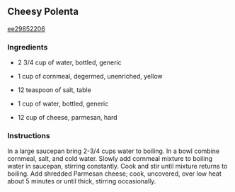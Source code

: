 ## Cheesy Polenta

[ee29852206](http://www.food.com/recipe/cheesy-polenta-158114)

### Ingredients

 - 2 3/4 cup of water, bottled, generic

 - 1 cup of cornmeal, degermed, unenriched, yellow

 - 12 teaspoon of salt, table

 - 1 cup of water, bottled, generic

 - 12 cup of cheese, parmesan, hard

### Instructions

In a large saucepan bring 2-3/4 cups water to boiling. In a bowl combine cornmeal, salt, and cold water. Slowly add cornmeal mixture to boiling water in saucepan, stirring constantly. Cook and stir until mixture returns to boiling. Add shredded Parmesan cheese; cook, uncovered, over low heat about 5 minutes or until thick, stirring occasionally.